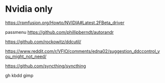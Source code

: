 # Nvidia only
https://rpmfusion.org/Howto/NVIDIA#Latest.2FBeta_driver

passmenu
https://github.com/phillipberndt/autorandr

https://github.com/rockowitz/ddcutil/

https://www.reddit.com/r/VFIO/comments/edna02/suggestion_ddccontrol_you_might_not_need/

https://github.com/syncthing/syncthing

gh
kbdd
gimp